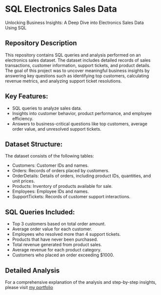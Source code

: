 # SQL Electronics Sales Data
Unlocking Business Insights: A Deep Dive into Electronics Sales Data Using SQL

## Repository Description
This repository contains SQL queries and analysis performed on an electronics sales dataset. The dataset includes detailed records of sales transactions, customer information, support tickets, and product details. The goal of this project was to uncover meaningful business insights by answering key questions such as identifying top customers, calculating revenue metrics, and analyzing support ticket resolutions.

## Key Features:
- SQL queries to analyze sales data.
- Insights into customer behavior, product performance, and employee efficiency.
- Answers to business-critical questions like top customers, average order value, and unresolved support tickets.

## Dataset Structure:
The dataset consists of the following tables:
- Customers: Customer IDs and names.
- Orders: Records of orders placed by customers.
- OrderDetails: Details of orders, including product IDs, quantities, and unit prices.
- Products: Inventory of products available for sale.
- Employees: Employee IDs and names.
- SupportTickets: Records of customer support interactions.

## SQL Queries Included:
- Top 3 customers based on total order amount.
- Average order value for each customer.
- Employees who resolved more than 4 support tickets.
- Products that have never been purchased.
- Total revenue generated from product sales.
- Average revenue for each product category.
- Customers who placed an order exceeding $1000.

## Detailed Analysis  
For a comprehensive explanation of the analysis and step-by-step insights, please visit [my portfolio](https://medium.com/@nisafauzy/unlocking-business-insights-a-deep-dive-into-electronics-sales-data-using-sql-7e989352de36)
